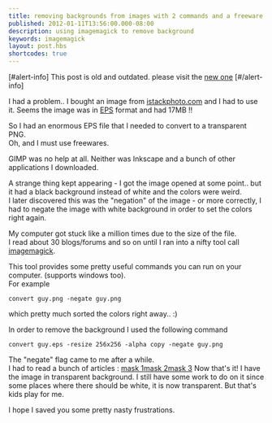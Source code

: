 ```yaml
---
title: removing backgrounds from images with 2 commands and a freeware
published: 2012-01-11T13:56:00.000-08:00
description: using imagemagick to remove background
keywords: imagemagick
layout: post.hbs
shortcodes: true
---
```


[#alert-info]
This post is old and outdated. please visit the [new one](/posts/2013/04/removing-background-from-image-with-imagemagick-revisited.html)
[#/alert-info]

I had a problem.. I bought an image from [istackphoto.com](http://www.istockphoto.com/) and I had to use it.
Seems the image was in [EPS](http://en.wikipedia.org/wiki/Encapsulated_PostScript) format and had 17MB !!  

So I had an enormous EPS file that I needed to convert to a transparent PNG.  
Oh, and I must use freewares.  

GIMP was no help at all. Neither was Inkscape and a bunch of other applications I downloaded.  

A strange thing kept appearing - I got the image opened at some point.. but it had a black background instead of white and the colors were weird.  
I later discovered this was the "negation" of the image - or more correctly, I had to negate the image with white background in order to set the colors right again.  

My computer got stuck like a million times due to the size of the file.  
I read about 30 blogs/forums and so on until I ran into a nifty tool call [imagemagick](http://www.imagemagick.org/script/index.php).  

This tool provides some pretty useful commands you can run on your computer. (supports windows too).  
For example

```
convert guy.png -negate guy.png
```

which pretty much sorted the colors right away.. :)  

In order to remove the background I used the following command

```
convert guy.eps -resize 256x256 -alpha copy -negate guy.png  
```

The "negate" flag came to me after a while.  
I had to read a bunch of articles : [mask 1](http://www.imagemagick.org/Usage/compose/#mask_trans)[mask 2](http://www.digitalphotoguides.com/remove-photo-background.html)[mask 3](http://www.imagemagick.org/discourse-server/viewtopic.php?f=10&t=8711) Now that's it! I have the image in transparent background. I still have some work to do on it since some places where there should be white, it is now transparent. But that's kids play for me.  

I hope I saved you some pretty nasty frustrations.</div>